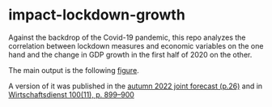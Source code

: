 # impact-lockdown-growth
Against the backdrop of the Covid-19 pandemic, this repo analyzes the correlation between lockdown measures and economic variables on the one hand and the change in GDP growth in the first half of 2020 on the other. 

The main output is the following [figure](Abb_BIPH1.pdf).

A version of it was published in the [autumn 2022 joint forecast (p.26)](https://gemeinschaftsdiagnose.de/wp-content/uploads/2020/11/GD_H20_Langfassung_online.pdf) and in [Wirtschaftsdienst 100(11), p. 899–900](https://www.wirtschaftsdienst.eu/inhalt/jahr/2020/heft/11/beitrag/corona-effekte-im-internationalen-vergleich.html)
